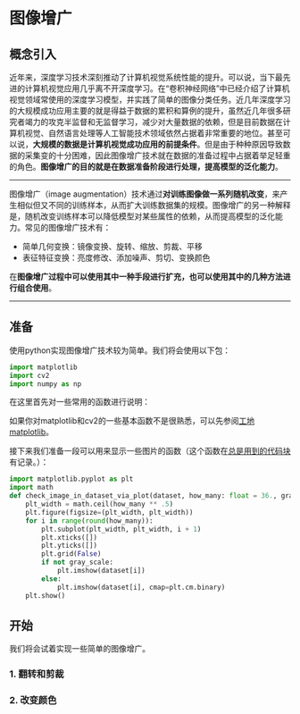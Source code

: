 # 图像增广

## 概念引入

近年来，深度学习技术深刻推动了计算机视觉系统性能的提升。可以说，当下最先进的计算机视觉应用几乎离不开深度学习。在“卷积神经网络”中已经介绍了计算机视觉领域常使用的深度学习模型，并实践了简单的图像分类任务。近几年深度学习的大规模成功应用主要的就是得益于数据的累积和算例的提升，虽然近几年很多研究者竭力的攻克半监督和无监督学习，减少对大量数据的依赖，但是目前数据在计算机视觉、自然语言处理等人工智能技术领域依然占据着非常重要的地位。甚至可以说，**大规模的数据是计算机视觉成功应用的前提条件**。但是由于种种原因导致数据的采集变的十分困难，因此图像增广技术就在数据的准备过程中占据着举足轻重的角色。**图像增广的目的就是在数据准备阶段进行处理，提高模型的泛化能力**。

---

图像增广（image augmentation）技术通过**对训练图像做一系列随机改变**，来产生相似但又不同的训练样本，从而扩大训练数据集的规模。图像增广的另一种解释是，随机改变训练样本可以降低模型对某些属性的依赖，从而提高模型的泛化能力。常见的图像增广技术有：

- 简单几何变换：镜像变换、旋转、缩放、剪裁、平移
- 表征特征变换：亮度修改、添加噪声、剪切、变换颜色

在**图像增广过程中可以使用其中一种手段进行扩充，也可以使用其中的几种方法进行组合使用**。

---

## 准备

使用python实现图像增广技术较为简单。我们将会使用以下包：

```python
import matplotlib
import cv2
import numpy as np
```

在这里首先对一些常用的函数进行说明：

如果你对matplotlib和cv2的一些基本函数不是很熟悉，可以先参阅[工地matplotlib](../appendix-1/[5]introducing-matplotlib)。

接下来我们准备一段可以用来显示一些图片的函数（这个函数在[总是用到的代码块](../appendix-1/[4]similar-codeblocks)有记录。）：

```python
import matplotlib.pyplot as plt
import math
def check_image_in_dataset_via_plot(dataset, how_many: float = 36., gray_scale=False):
    plt_width = math.ceil(how_many ** .5)
    plt.figure(figsize=(plt_width, plt_width))
    for i in range(round(how_many)):
        plt.subplot(plt_width, plt_width, i + 1)
        plt.xticks([])
        plt.yticks([])
        plt.grid(False)
        if not gray_scale:
            plt.imshow(dataset[i])
        else:
            plt.imshow(dataset[i], cmap=plt.cm.binary)
    plt.show()
```

## 开始

我们将会试着实现一些简单的图像增广。

### 1. 翻转和剪裁



### 2. 改变颜色